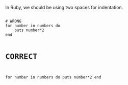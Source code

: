 In Ruby, we should be
using two spaces for
indentation.

<codeblock language="ruby" type="lesson">
<code>
# WRONG
for number in numbers do
    puts number*2
end

# CORRECT
for number in numbers do
  puts number*2
end
</code>
</codeblock>